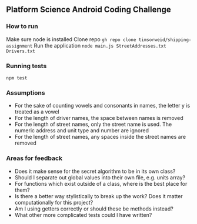 ## Platform Science Android Coding Challenge

### How to run

Make sure node is installed
Clone repo `gh repo clone timsorweid/shipping-assignment`
Run the application `node main.js StreetAddresses.txt Drivers.txt`

### Running tests

`npm test`

### Assumptions

-    For the sake of counting vowels and consonants in names, the letter y is treated as a vowel
-    For the length of driver names, the space between names is removed
-    For the length of street names, only the street name is used. The numeric address and unit type and number are ignored
-    For the length of street names, any spaces inside the street names are removed

### Areas for feedback

-    Does it make sense for the secret algorithm to be in its own class?
-    Should I separate out global values into their own file, e.g. units array?
-    For functions which exist outside of a class, where is the best place for them?
-    Is there a better way stylistically to break up the work? Does it matter computationally for this project?
-    Am I using getters correctly or should these be methods instead?
-    What other more complicated tests could I have written?
